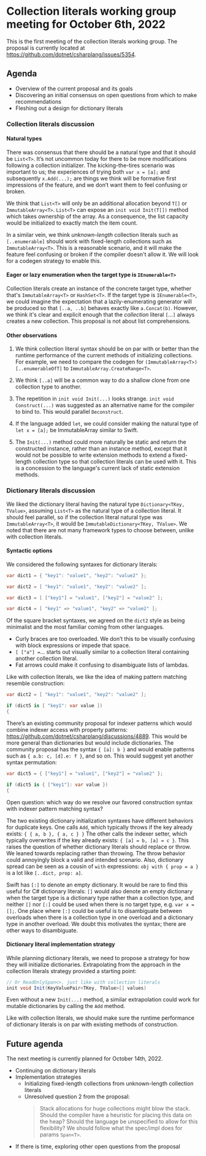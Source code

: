 # Collection literals working group meeting for October 6th, 2022

This is the first meeting of the collection literals working group. The proposal is currently located at <https://github.com/dotnet/csharplang/issues/5354>.

## Agenda

- Overview of the current proposal and its goals
- Discovering an initial consensus on open questions from which to make recommendations
- Fleshing out a design for dictionary literals

### Collection literals discussion

#### Natural types

There was consensus that there should be a natural type and that it should be `List<T>`. It’s not uncommon today for there to be more modifications following a collection initializer. The kicking-the-tires scenario was important to us; the experiences of trying both `var x = [a];` and subsequently `x.Add(...);` are things we think will be formative first impressions of the feature, and we don’t want them to feel confusing or broken.

We think that `List<T>` will only be an additional allocation beyond `T[]` or `ImmutableArray<T>`. `List<T>` can expose an `init void Init(T[])` method which takes ownership of the array. As a consequence, the list capacity would be initialized to exactly match the item count.

In a similar vein, we think *unknown-length* collection literals such as `[..enumerable]` should work with fixed-length collections such as `ImmutableArray<T>`. This is a reasonable scenario, and it will make the feature feel confusing or broken if the compiler doesn't allow it. We will look for a codegen strategy to enable this.

#### Eager or lazy enumeration when the target type is `IEnumerable<T>`

Collection literals create an instance of the concrete target type, whether that's `ImmutableArray<T>` or `HashSet<T>`. If the target type is `IEnumerable<T>`, we could imagine the expectation that a lazily-enumerating generator will be produced so that `[..a, ..b]` behaves exactly like `a.Concat(b)`. However, we think it's clear and explicit enough that the *collection* literal `[`...`]` always creates a new collection. This proposal is not about list comprehensions.

#### Other observations

1. We think collection literal syntax should be on par with or better than the runtime performance of the current methods of initializing collections. For example, we need to compare the codegen for `(ImmutableArray<T>)[..enumerableOfT]` to `ImmutableArray.CreateRange<T>`.

1. We think `[..a]` will be a common way to do a shallow clone from one collection type to another.

1. The repetition in `init void Init(...)` looks strange. `init void Construct(...)` was suggested as an alternative name for the compiler to bind to. This would parallel `Deconstruct`.

1. If the language added `let`, we could consider making the natural type of `let x = [a];` be ImmutableArray similar to Swift.

1. The `Init(...)` method could more naturally be static and return the constructed instance, rather than an instance method, except that it would not be possible to write extension methods to extend a fixed-length collection type so that collection literals can be used with it. This is a concession to the language's current lack of static extension methods.

### Dictionary literals discussion

We liked the dictionary literal having the natural type `Dictionary<TKey, TValue>`, assuming `List<T>` as the natural type of a collection literal. It should feel parallel, so if the collection literal natural type was `ImmutableArray<T>`, it would be `ImmutableDictionary<TKey, TValue>`. We noted that there are not many framework types to choose between, unlike with collection literals.

#### Syntactic options

We considered the following syntaxes for dictionary literals:

```cs
var dict1 = { "key1": "value1", "key2": "value2" };

var dict2 = [ "key1": "value1", "key2": "value2" ];

var dict3 = [ ["key1"] = "value1", ["key2"] = "value2" ];

var dict4 = [ "key1" => "value1", "key2" => "value2" ];
```

Of the square bracket syntaxes, we agreed on the `dict2` style as being minimalist and the most familiar coming from other languages.

- Curly braces are too overloaded. We don’t this to be visually confusing with block expressions or impede that space.
- `[ ["a"] =`... starts out visually similar to a collection literal containing another collection literal.
- Fat arrows could make it confusing to disambiguate lists of lambdas.

Like with collection literals, we like the idea of making pattern matching resemble construction:

```cs
var dict2 = [ "key1": "value1", "key2": "value2" ];

if (dict5 is [ "key1": var value ])
{
```

There’s an existing community proposal for indexer patterns which would combine indexer access with property patterns: <https://github.com/dotnet/csharplang/discussions/4889>. This would be more general than dictionaries but would include dictionaries. The community proposal has the syntax `{ [a]: b }` and would enable patterns such as `{ a.b: c, [d].e: f }`, and so on. This would suggest yet another syntax permutation:

```cs
var dict5 = { ["key1"] = "value1", ["key2"] = "value2" };

if (dict5 is { ["key1"]: var value })
{
```

Open question: which way do we resolve our favored construction syntax with indexer pattern matching syntax?

The two existing dictionary initialization syntaxes have different behaviors for duplicate keys. One calls `Add`, which typically throws if the key already exists: `{ { a, b }, { a, c } }` The other calls the indexer setter, which typically overwrites if the key already exists: `{ [a] = b, [a] = c }`. This raises the question of whether dictionary literals should replace or throw. We leaned towards replacing rather than throwing. The throw behavior could annoyingly block a valid and intended scenario. Also, dictionary spread can be seen as a cousin of `with` expressions: `obj with { prop = a }` is a lot like `[..dict, prop: a]`.

Swift has `[:]` to denote an empty dictionary. It would be rare to find this useful for C# dictionary literals: `[]` would also denote an empty dictionary when the target type is a dictionary type rather than a collection type, and neither `[]` nor `[:]` could be used when there is no target type, e.g. `var x = [];`. One place where `[:]` could be useful is to disambiguate between overloads when there is a collection type in one overload and a dictionary type in another overload. We doubt this motivates the syntax; there are other ways to disambiguate.

#### Dictionary literal implementation strategy

While planning dictionary literals, we need to propose a strategy for how they will initialize dictionaries. Extrapolating from the approach in the collection literals strategy provided a starting point:

```cs
// Or ReadOnlySpan<>, just like with collection literals
init void Init(KeyValuePair<TKey, TValue>[] values)
```

Even without a new `Init(...)` method, a similar extrapolation could work for mutable dictionaries by calling the `Add` method.

Like with collection literals, we should make sure the runtime performance of dictionary literals is on par with existing methods of construction.

## Future agenda

The next meeting is currently planned for October 14th, 2022.

- Continuing on dictionary literals
- Implementation strategies
  - Initializing fixed-length collections from unknown-length collection literals
  - Unresolved question 2 from the proposal:
    > Stack allocations for huge collections might blow the stack. Should the compiler have a heuristic for placing this data on the heap? Should the language be unspecified to allow for this flexibility? We should follow what the spec/impl does for params `Span<T>`.
- If there is time, exploring other open questions from the proposal
